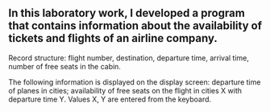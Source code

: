 In this laboratory work, I developed a program that contains information about the availability of tickets and flights of an airline company. 
-----------------------------------
Record structure: flight number, destination, departure time, arrival time, number of free seats in the cabin. 

The following information is displayed on the display screen: departure time of planes in cities; availability of free seats on the flight in cities X with departure time Y. Values ​​X, Y are entered from the keyboard.

